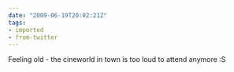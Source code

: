 ```yaml
---
date: "2009-06-19T20:02:21Z"
tags:
- imported
- from-twitter
---
```

Feeling old - the cineworld in town is too loud to attend anymore :S
